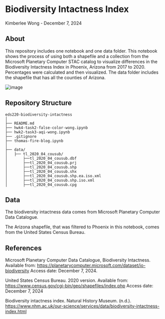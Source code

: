 # Biodiversity Intactness Index

Kimberlee Wong - December 7, 2024

## About

This repository includes one notebook and one data folder. This notebook shows the process of using both a shapefile and a collection from the Microsoft Planetary Computer STAC catalog to visualize differences in the Biodiversity Intactness Index in Phoenix, Arizona from 2017 to 2020. Percentages were calculated and then visualized. The data folder includes the shapefile that has all the counties of Arizona.

![image]([https://github.com/user-attachments/assets/959812ec-8bf3-4a87-b1f8-e3de545e649b](https://www.nhm.ac.uk/content/dam/nhmwww/our-science/Data/biodiversity-indicators/global-map-bii-two-column.jpg.thumb.1920.1920.jpg))

## Repository Structure
```
eds220-biodiversity-intactness
│
├── README.md                     
├── hwk4-task2-false-color-wong.ipynb
├── hwk2-task3-aqi-wong.ipynb                       
├── .gitignore
├── thomas-fire-blog.ipynb                  
│
├── data/                      
│   ├── tl_2020_04_cousub/
│       ├──tl_2020_04_cousub.dbf
│       ├──tl_2020_04_cousub.prj
│       ├──tl_2020_04_cousub.shp
│       ├──tl_2020_04_cousub.shx
│       ├──tl_2020_04_cousub.shp.ea.iso.xml
│       ├──tl_2020_04_cousub.shp.iso.xml
│       ├──tl_2020_04_cousub.cpg
```

## Data

The biodiversity intactness data comes from Microsoft Planetary Computer Data Catalogue.

The Arizona shapefile, that was filtered to Phoenix in this notebook, comes from the United States Census Bureau. 

## References

Microsoft Planetary Computer Data Catalogue, Biodiversity Intactness. Available from: https://planetarycomputer.microsoft.com/dataset/io-biodiversity Access date: December 7, 2024.

United States Census Bureau. 2020 version. Available from: https://www.census.gov/cgi-bin/geo/shapefiles/index.php Access date: December 7, 2024

Biodiversity intactness index. Natural History Museum. (n.d.). https://www.nhm.ac.uk/our-science/services/data/biodiversity-intactness-index.html 
